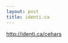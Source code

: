 ```yaml
---
layout: post
title: identi.ca
---
```


<a href="http://identi.ca/cehars#!/cehars">http://identi.ca/cehars</a>
